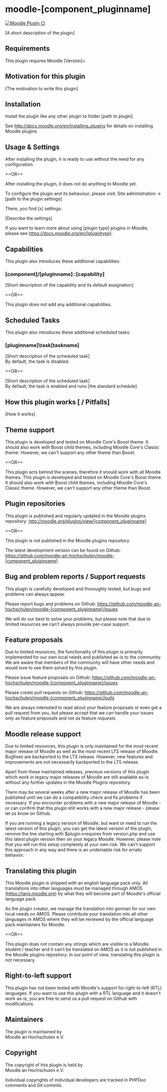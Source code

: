 moodle-[component_pluginname]
=============================

[![Moodle Plugin CI](https://github.com/moodle-an-hochschulen/moodle-[component_pluginname]/workflows/Moodle%20Plugin%20CI/badge.svg?branch=master)](https://github.com/moodle-an-hochschulen/moodle-[component_pluginname]/actions?query=workflow%3A%22Moodle+Plugin+CI%22+branch%3Amaster)

[A short description of the plugin]


Requirements
------------

This plugin requires Moodle [Version]+


Motivation for this plugin
--------------------------

[The motivation to write this plugin]


Installation
------------

Install the plugin like any other plugin to folder
[path to plugin]

See http://docs.moodle.org/en/Installing_plugins for details on installing Moodle plugins


Usage & Settings
----------------

After installing the plugin, it is ready to use without the need for any configuration.

==OR==

After installing the plugin, it does not do anything to Moodle yet.

To configure the plugin and its behaviour, please visit:
Site administration -> [path to the plugin settings]

There, you find [x] settings:

[Describe the settings]

If you want to learn more about using [plugin type] plugins in Moodle, please see https://docs.moodle.org/en/[plugintype].


Capabilities
------------

This plugin also introduces these additional capabilities:

### [component]/[pluginname]::[capability]

[Short description of the capability and its default assignation]

==OR==

This plugin does not add any additional capabilities.


Scheduled Tasks
---------------

This plugin also introduces these additional scheduled tasks:

### \[pluginname]\task\[taskname]

[Short description of the scheduled task]\
By default, the task is disabled.

==OR==

[Short description of the scheduled task]\
By default, the task is enabled and runs [the standard schedule].


How this plugin works [ / Pitfalls]
-----------------------------------

[How it works]


Theme support
-------------

This plugin is developed and tested on Moodle Core's Boost theme.
It should also work with Boost child themes, including Moodle Core's Classic theme. However, we can't support any other theme than Boost.

==OR==

This plugin acts behind the scenes, therefore it should work with all Moodle themes.
This plugin is developed and tested on Moodle Core's Boost theme.
It should also work with Boost child themes, including Moodle Core's Classic theme. However, we can't support any other theme than Boost.


Plugin repositories
-------------------

This plugin is published and regularly updated in the Moodle plugins repository:
http://moodle.org/plugins/view/[component_pluginname]

==OR==

This plugin is not published in the Moodle plugins repository.

The latest development version can be found on Github:
https://github.com/moodle-an-hochschulen/moodle-[component_pluginname]


Bug and problem reports / Support requests
------------------------------------------

This plugin is carefully developed and thoroughly tested, but bugs and problems can always appear.

Please report bugs and problems on Github:
https://github.com/moodle-an-hochschulen/moodle-[component_pluginname]/issues

We will do our best to solve your problems, but please note that due to limited resources we can't always provide per-case support.


Feature proposals
-----------------

Due to limited resources, the functionality of this plugin is primarily implemented for our own local needs and published as-is to the community. We are aware that members of the community will have other needs and would love to see them solved by this plugin.

Please issue feature proposals on Github:
https://github.com/moodle-an-hochschulen/moodle-[component_pluginname]/issues

Please create pull requests on Github:
https://github.com/moodle-an-hochschulen/moodle-[component_pluginname]/pulls

We are always interested to read about your feature proposals or even get a pull request from you, but please accept that we can handle your issues only as feature _proposals_ and not as feature _requests_.


Moodle release support
----------------------

Due to limited resources, this plugin is only maintained for the most recent major release of Moodle as well as the most recent LTS release of Moodle. Bugfixes are backported to the LTS release. However, new features and improvements are not necessarily backported to the LTS release.

Apart from these maintained releases, previous versions of this plugin which work in legacy major releases of Moodle are still available as-is without any further updates in the Moodle Plugins repository.

There may be several weeks after a new major release of Moodle has been published until we can do a compatibility check and fix problems if necessary. If you encounter problems with a new major release of Moodle - or can confirm that this plugin still works with a new major release - please let us know on Github.

If you are running a legacy version of Moodle, but want or need to run the latest version of this plugin, you can get the latest version of the plugin, remove the line starting with $plugin->requires from version.php and use this latest plugin version then on your legacy Moodle. However, please note that you will run this setup completely at your own risk. We can't support this approach in any way and there is an undeniable risk for erratic behavior.


Translating this plugin
-----------------------

This Moodle plugin is shipped with an english language pack only. All translations into other languages must be managed through AMOS (https://lang.moodle.org) by what they will become part of Moodle's official language pack.

As the plugin creator, we manage the translation into german for our own local needs on AMOS. Please contribute your translation into all other languages in AMOS where they will be reviewed by the official language pack maintainers for Moodle.

==OR==

This plugin does not contain any strings which are visible to a Moodle student / teacher and it can't be translated on AMOS as it is not published in the Moodle plugins repository. In our point of view, translating this plugin is not necessary.


Right-to-left support
---------------------

This plugin has not been tested with Moodle's support for right-to-left (RTL) languages.
If you want to use this plugin with a RTL language and it doesn't work as-is, you are free to send us a pull request on Github with modifications.


Maintainers
-----------

The plugin is maintained by\
Moodle an Hochschulen e.V.


Copyright
---------

The copyright of this plugin is held by\
Moodle an Hochschulen e.V.

Individual copyrights of individual developers are tracked in PHPDoc comments and Git commits.
